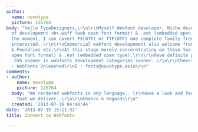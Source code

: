 ```yaml
---
author:
  name: novotype
  picture: 126764
body: "Hello TypeDesigners,\r\n\r\nMyself Webfont developer, Niche developing area
  of developemnt <b>.woff (web open font format) & .eot (embedded open type)</b>\r\nAt
  the moment, I can covert PS(OTF) or TTF(OTF) one complete family free for any designer
  interested..\r\n\r\nCommercial webfont developement also welcome fromr Individual
  & Foundries etc.\r\nAt this stage morely concerntrating on these two .woff (web
  open font format) & .eot (embedded open type).\r\n\r\nHave definite plans to add
  .SVG sooner in webfonts development categories sooner..\r\n\r\nCheers n Regards\r\nNovotype
  - WebFonts Unleashed\r\nE : fonts@novotype.asia\r\n"
comments:
- author:
    name: novotype
    picture: 126764
  body: "We rendered webfonts in any language.. \r\nHave a look and feel of the quality
    that we deliver..\r\n\r\nCheers n Regards\r\n"
  created: '2013-07-16 04:48:44'
date: '2013-07-15 15:11:32'
title: Convert to Webfonts

---
```


